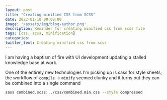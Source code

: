 ```yaml
---
layout: post
title: "Creating minified CSS from SCSS"
date: 2022-01-10 00:00:00
image: '/assets/img/blog-author.png'
description: Reminder for creating minified css from scss file
tags: [css, scss, minification]
categories:
twitter_text: Creating minified css from scss
---
```


I am having a baptism of fire with UI development updating a stalled knowledge base at work.  

One of the entirely new technologies I'm picking up is sass for style sheets; the workflow of `compile` -> `minify` seemed clunky and it turns out they can be combined into a single command

```bash
sass combined.scss:../css/combined.min.css --style compressed
```